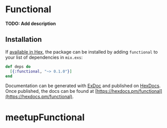 # Functional

**TODO: Add description**

## Installation

If [available in Hex](https://hex.pm/docs/publish), the package can be installed
by adding `functional` to your list of dependencies in `mix.exs`:

```elixir
def deps do
  [{:functional, "~> 0.1.0"}]
end
```

Documentation can be generated with [ExDoc](https://github.com/elixir-lang/ex_doc)
and published on [HexDocs](https://hexdocs.pm). Once published, the docs can
be found at [https://hexdocs.pm/functional](https://hexdocs.pm/functional).

# meetupFunctional
